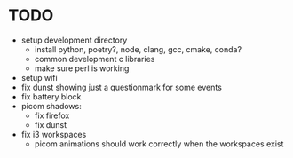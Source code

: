 # TODO
- setup development directory
  - install python, poetry?, node, clang, gcc, cmake, conda?
  - common development c libraries
  - make sure perl is working
- setup wifi
- fix dunst showing just a questionmark for some events
- fix battery block
- picom shadows:
  - fix firefox
  - fix dunst
- fix i3 workspaces
  - picom animations should work correctly when the workspaces exist

